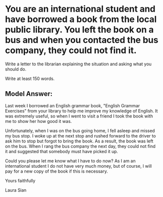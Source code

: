 # You are an international student and have borrowed a book from the local public library. You left the book on a bus and when you contacted the bus company, they could not find it.

Write a letter to the librarian explaining the situation and asking what you should do.


 
Write at least 150 words.

 

## Model Answer:

Last week I borrowed an English grammar book, "English Grammar Exercises" from your library to help me improve my knowledge of English. It was extremely useful, so when I went to visit a friend I took the book with me to show her how good it was.

Unfortunately, when I was on the bus going home, I fell asleep and missed my bus stop. I woke up at the next stop and rushed forward to the driver to ask him to stop but forgot to bring the book. As a result, the book was left on the bus. When I rang the bus company the next day, they could not find it and suggested that somebody must have picked it up.

Could you please let me know what I have to do now? As I am an international student I do not have very much money, but of course, I will pay for a new copy of the book if this is necessary.

Yours faithfully

Laura Sian